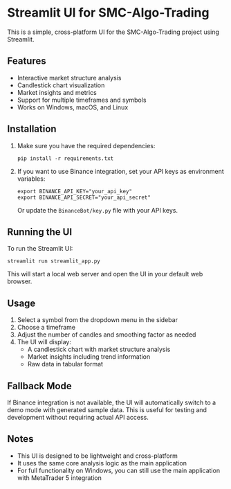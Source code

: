 # Streamlit UI for SMC-Algo-Trading

This is a simple, cross-platform UI for the SMC-Algo-Trading project using Streamlit.

## Features

- Interactive market structure analysis
- Candlestick chart visualization
- Market insights and metrics
- Support for multiple timeframes and symbols
- Works on Windows, macOS, and Linux

## Installation

1. Make sure you have the required dependencies:
   ```
   pip install -r requirements.txt
   ```

2. If you want to use Binance integration, set your API keys as environment variables:
   ```
   export BINANCE_API_KEY="your_api_key"
   export BINANCE_API_SECRET="your_api_secret"
   ```
   
   Or update the `BinanceBot/key.py` file with your API keys.

## Running the UI

To run the Streamlit UI:

```
streamlit run streamlit_app.py
```

This will start a local web server and open the UI in your default web browser.

## Usage

1. Select a symbol from the dropdown menu in the sidebar
2. Choose a timeframe
3. Adjust the number of candles and smoothing factor as needed
4. The UI will display:
   - A candlestick chart with market structure analysis
   - Market insights including trend information
   - Raw data in tabular format

## Fallback Mode

If Binance integration is not available, the UI will automatically switch to a demo mode with generated sample data. This is useful for testing and development without requiring actual API access.

## Notes

- This UI is designed to be lightweight and cross-platform
- It uses the same core analysis logic as the main application
- For full functionality on Windows, you can still use the main application with MetaTrader 5 integration 